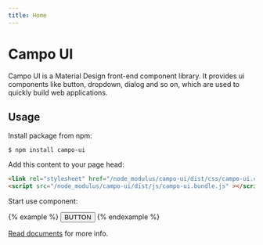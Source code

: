 ```yaml
---
title: Home
---
```


# Campo UI

Campo UI is a Material Design front-end component library. It provides ui components like button, dropdown, dialog and so on, which are used to quickly build web applications.

## Usage

Install package from npm:

```console
$ npm install campo-ui
```

Add this content to your page head:

```html
<link rel="stylesheet" href="/node_modulus/campo-ui/dist/css/campo-ui.css">
<script src="/node_modulus/campo-ui/dist/js/campo-ui.bundle.js" ></script>
```

Start use component:

{% example %}
<button type="button" class="button button--contained button--primary">BUTTON</button>
{% endexample %}

<p>
  <a href="#" data-controller="toggle" data-toggle-target="#drawer" data-toggle-action="drawer#toggle">Read documents</a> for more info.
</p>
